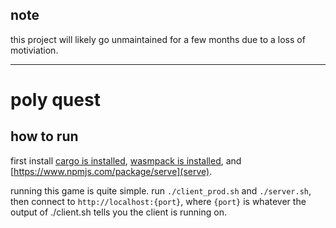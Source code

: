 ## note

this project will likely go unmaintained for a few months due to a loss of motiviation.

---


# poly quest

## how to run

first install [cargo is installed](https://doc.rust-lang.org/cargo/getting-started/installation.html), [wasmpack is installed](https://rustwasm.github.io/wasm-pack/installer/), and [https://www.npmjs.com/package/serve](serve).

running this game is quite simple. run `./client_prod.sh` and `./server.sh`, then connect to `http://localhost:{port}`, where `{port}` is whatever the output of ./client.sh tells you the client is running on.

<!--[Stars]: Players can reside in stars to regain HP.
    -> Has a corona aligned with the color of the star.
    -> Has a few shapes in a gravitional orbit.
    -> Star colors follow the HR diagram based on its energy.
        -> Higher "energy" stars impart more health.
    -> Killing a star gives EXP and reduces the star's health.
        -> Stars can de-evolve based on their health.
        -> They regenerate automatically according to Diep.io regeneration mechanics.
    -> Star death leads to the corona flaring out, then a dull white core being formed.
        -> This core cannot be attacked.
        -> A timer is attached to it, signifying when it'll "rebirth".
        -> Rebirth randomizes energy level.

[Beacon]: Clans can contest beacons for passive benefits.
    -> There exists beacons in four quadrants (NESW).
    -> Similar to dominators, beacons can be contested.
        -> Global notifications on beacon ownership changes occur.
    -> Clans which own the beacon get passive benefits.

[Boss]: Bosses that have high HP.
    -> Has a collection of orbs around it.
         -> Upon death, an orb spawns back 30 seconds later.
         -> The orbs are sent to attack if the boss/one of its orbs are attacked.
    -> Bosses attack when player is in range of the boss.
    -> Travels around the map.
    -> Regenerates according to Diep.io regeneration mechanics.

--- 
Todo:
- [x] align tank upgrades correctly
- [x] fix hovering occurring everywhere
- [x] fix progress bars not being accurate
- [x] fix no re-rendering when hovering over ui element
- [x] soundtrack for ingame fails
- [x] bound drones to walls
- [x] required name field
- [x] hovering tooltip
- [x] minimap
- [x] mspt counter / latency
- [x] leaderboard
- [x] leader arrow
    - [x] too small distance to make inviisble
- [x] ai targets tanks
- [x] killing drones fucks up projectile count
- [x] finish stylistic effect of celestial orb
- [x] leader arrow does not conform to dpr
- [x] time not reset after respawn
- [x] enter to respawn
- [x] battleship shoots even when auto fire off
- [x] mouse in bounds check
- [x] zooming into page causes fov change
- [ ] finish tanks
- [ ] finish bodies
- [x] passive regen
    - [x] maybe add a bar for regeneration time?
- [x] local chat
- [ ] scrolling within modal
- [ ] clans
    - [ ] create clan system
    - [ ] join system
    - [ ] leave system
    - [ ] kick system
    - [ ] right/left arrows based on page
- [ ] fix leader arrow
- [x] menu items do not conform to dimensions/dpr
- [ ] find better audio tracks (stable audio)
- [ ] audio tracks interfere cuz theyre on the dom
- [ ] close button for tank upgrades
- [ ] keybinds for stat upgrades
- [ ] remove health regen as an upgrade
- [ ] on death, make spectate button which clears ui and allows u to roam
- [ ] laser tank branch
- [ ] tutorial screen
- [ ] saying slur -> delevels
- [ ] sounds
- [ ] auto fire when typing E in name tag

-- SHOULD BE DONE BY FEBRUARY BREAK ^^ --

then, make polyquest features:

Ideas:
- tank ideas:
    - impulse: bullets which target nearest enemy
    - sinusod: fires two bullets which vary according to sine/cosine paths
- passive exp gain (500xp/min)
- tutorial instead of lore--!>
